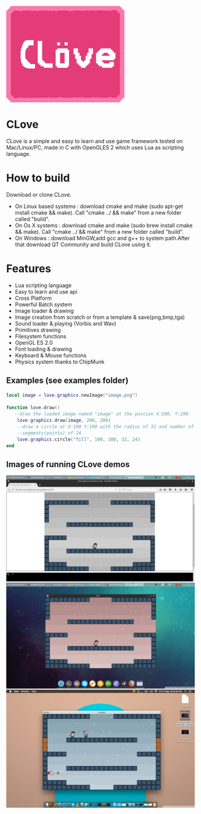 ![Alt text](CLoveLogo.png?raw=true "CLove")

CLove
=====
CLove is a simple and easy to learn and use game framework tested on
Mac/Linux/PC, made in C with OpenGLES 2 which uses Lua as scripting language.

How to build
============
Download or clone CLove.
- On Linux based systems : download cmake and make (sudo apt-get install cmake && make). Call "cmake ../ && make" from a new folder called "build". 
- On Os X systems : download cmake and make (sudo brew install cmake && make). Call "cmake ../ && make" from a new folder called "build". 
- On Windows : download MinGW,add gcc and g++ to system path.After that download QT Community and build CLove using it. 


Features
========
- Lua scripting language
- Easy to learn and use api 
- Cross Platform 
- Powerful Batch system
- Image loader & drawing
- Image creation from scratch or from a template & save(png,bmp,tga)
- Sound loader & playing (Vorbis and Wav)
- Primitives drawing
- Filesystem functions
- OpenGL ES 2.0 
- Font loading & drawing
- Keyboard & Mouse functions
- Physics system thanks to ChipMunk

Examples (see examples folder)
--------
```lua
local image = love.graphics.newImage("image.png")

function love.draw()
   --draw the loaded image named "image" at the postion X:200, Y:200
	love.graphics.draw(image, 200, 200)
	--draw a circle at X:100 Y:100 with the radius of 32 and number of
	--segments(points) of 24
	love.graphics.circle("fill", 100, 100, 32, 24)
end
```

Images of running CLove demos
-----------------------------
![Image 1:](data/1.png?raw=true "Web")
![Image 2:](data/2.png?raw=true "Linux")
![Image 2:](data/3.png?raw=true "Os X")


